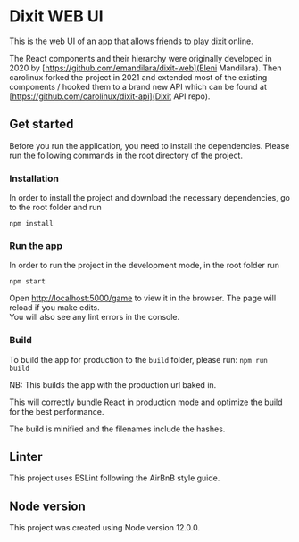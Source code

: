 # Dixit WEB UI
This is the web UI of an app that allows friends to play dixit online.

The React components and their hierarchy were originally developed in 2020 by [https://github.com/emandilara/dixit-web](Eleni Mandilara).
Then carolinux forked the project in 2021 and extended most of the existing components / hooked them to a brand new API which can be found at [https://github.com/carolinux/dixit-api](Dixit API repo).

## Get started

Before you run the application, you need to install the dependencies.
Please run the following commands in the root directory of the project.

### Installation

In order to install the project and download the necessary dependencies, go to the root folder and run

`npm install`

### Run the app

In order to run the project in the development mode, in the root folder run

`npm start`

Open [http://localhost:5000/game](http://localhost:5000/game) to view it in the browser.
The page will reload if you make edits.<br />
You will also see any lint errors in the console.


### Build

To build the app for production to the `build` folder, please run:
`npm run build`

NB: This builds the app with the production url baked in.

This will correctly bundle React in production mode and optimize the build for the best performance.

The build is minified and the filenames include the hashes.

## Linter

This project uses ESLint following the AirBnB style guide.

## Node version

This project was created using Node version 12.0.0.
